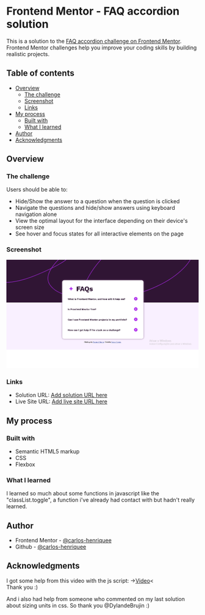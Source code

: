 # Frontend Mentor - FAQ accordion solution

This is a solution to the [FAQ accordion challenge on Frontend Mentor](https://www.frontendmentor.io/challenges/faq-accordion-wyfFdeBwBz). Frontend Mentor challenges help you improve your coding skills by building realistic projects. 

## Table of contents

- [Overview](#overview)
  - [The challenge](#the-challenge)
  - [Screenshot](#screenshot)
  - [Links](#links)
- [My process](#my-process)
  - [Built with](#built-with)
  - [What I learned](#what-i-learned)
- [Author](#author)
- [Acknowledgments](#acknowledgments)

## Overview

### The challenge

Users should be able to:

- Hide/Show the answer to a question when the question is clicked
- Navigate the questions and hide/show answers using keyboard navigation alone
- View the optimal layout for the interface depending on their device's screen size
- See hover and focus states for all interactive elements on the page

### Screenshot

![](./screenshot.png)

### Links

- Solution URL: [Add solution URL here](https://www.frontendmentor.io/solutions/responsive-faq-accordion-using-html-css-with-flexbox-and-javascript-2bhAKvpRh8)
- Live Site URL: [Add live site URL here](https://faq-accordion-main-ashy.vercel.app/)

## My process

### Built with

- Semantic HTML5 markup
- CSS
- Flexbox

### What I learned
I learned so much about some functions in javascript like the "classList.toggle", a function i've already had contact with but hadn't really learned.

## Author


- Frontend Mentor - [@carlos-henriquee](https://www.frontendmentor.io/profile/carlos-henriquee)
- Github - [@carlos-henriquee](https://www.github.com/carlos-henriquee)

## Acknowledgments

I got some help from this video with the js script:
->[Video](https://www.youtube.com/watch?v=HJuD66J7uCE)<  <br>
Thank you :)

And i also had help from someone who commented on my last solution about sizing units in css.
So thank you @DylandeBrujin :)

